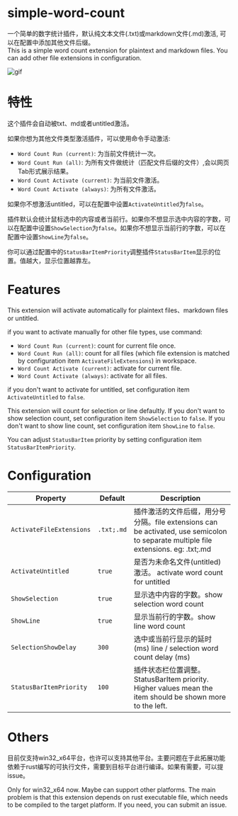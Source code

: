 # simple-word-count

一个简单的数字统计插件，默认纯文本文件(.txt)或markdown文件(.md)激活, 可以在配置中添加其他文件后缀。  
This is a simple word count extension for plaintext and markdown files. You can add other file extensions in configuration.

![gif](https://github.com/hs-CN/simple-word-count/blob/master/editor/vscode/a.gif)

# 特性
这个插件会自动被txt、md或者untitled激活。

如果你想为其他文件类型激活插件，可以使用命令手动激活:
+ `Word Count Run (current)`: 为当前文件统计一次。
+ `Word Count Run (all)`: 为所有文件做统计（匹配文件后缀的文件）,会以网页Tab形式展示结果。
+ `Word Count Activate (current)`: 为当前文件激活。
+ `Word Count Activate (always)`: 为所有文件激活。

如果你不想激活untitled，可以在配置中设置`ActivateUntitled`为`false`。

插件默认会统计鼠标选中的内容或者当前行。如果你不想显示选中内容的字数，可以在配置中设置`ShowSelection`为`false`。如果你不想显示当前行的字数，可以在配置中设置`ShowLine`为`false`。

你可以通过配置中的`StatusBarItemPriority`调整插件`StatusBarItem`显示的位置。值越大，显示位置越靠左。


# Features
This extension will activate automatically for plaintext files、markdown files or untitled.

if you want to activate manually for other file types, use command:
+ `Word Count Run (current)`: count for current file once.
+ `Word Count Run (all)`: count for all files (which file extension is matched by configuration item `ActivateFileExtensions`) in workspace.
+ `Word Count Activate (current)`: activate for current file.
+ `Word Count Activate (always)`: activate for all files.

if you don't want to activate for untitled, set configuration item `ActivateUntitled` to `false`.

This extension will count for selection or line defaultly. If you don't want to show selection count, set configuration item `ShowSelection` to `false`. If you don't want to show line count, set configuration item `ShowLine` to `false`.

You can adjust `StatusBarItem` priority by setting configuration item `StatusBarItemPriority`.

# Configuration
| Property | Default | Description |
| --- | --- | --- |
| `ActivateFileExtensions` | `.txt;.md` | 插件激活的文件后缀，用分号分隔。file extensions can be activated, use semicolon to separate multiple file extensions. eg: .txt;.md |
| `ActivateUntitled` | `true` | 是否为未命名文件(untitled)激活。 activate word count for untitled |
| `ShowSelection` | `true` | 显示选中内容的字数。show selection word count |
| `ShowLine` | `true` | 显示当前行的字数。show line word count |
| `SelectionShowDelay` | `300` | 选中或当前行显示的延时(ms) line / selection word count delay (ms) |
| `StatusBarItemPriority` | `100` | 插件状态栏位置调整。StatusBarItem priority. Higher values mean the item should be shown more to the left.|

# Others
目前仅支持win32_x64平台，也许可以支持其他平台。主要问题在于此拓展功能依赖于rust编写的可执行文件，需要到目标平台进行编译。如果有需要，可以提issue。

Only for win32_x64 now. Maybe can support other platforms. The main problem is that this extension depends on rust executable file, which needs to be compiled to the target platform. If you need, you can submit an issue.